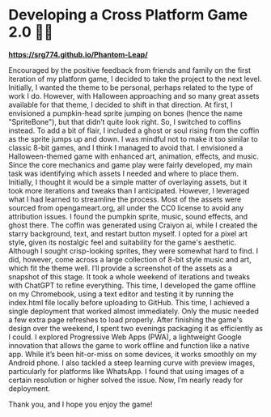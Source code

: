 # Developing a Cross Platform Game 2.0 🎃👻

**https://srg774.github.io/Phantom-Leap/**

Encouraged by the positive feedback from friends and family on the first iteration of my platform game, I decided to take the project to the next level. 
Initially, I wanted the theme to be personal, perhaps related to the type of work I do. However, with Halloween approaching and so many great assets available for that theme, I decided to shift in that direction. 
At first, I envisioned a pumpkin-head sprite jumping on bones (hence the name "SpriteBone"), but that didn’t quite look right. So, I switched to coffins instead. To add a bit of flair, I included a ghost or soul rising from the coffin as the sprite jumps up and down. I was mindful not to make it too similar to classic 8-bit games, and I think I managed to avoid that. 
I envisioned a Halloween-themed game with enhanced art, animation, effects, and music. Since the core mechanics and game play were fairly developed, my main task was identifying which assets I needed and where to place them. Initially, I thought it would be a simple matter of overlaying assets, but it took more iterations and tweaks than I anticipated. However, I leveraged what I had learned to streamline the process.
Most of the assets were sourced from opengameart.org, all under the CC0 license to avoid any attribution issues. I found the pumpkin sprite, music, sound effects, and ghost there. The coffin was generated using Craiyon ai, while I created the starry background, text, and restart button myself. I opted for a pixel art style, given its nostalgic feel and suitability for the game's aesthetic. Although I sought crisp-looking sprites, they were somewhat hard to find. I did, however, come across a large collection of 8-bit style music and art, which fit the theme well.
I’ll provide a screenshot of the assets as a snapshot of this stage. It took a whole weekend of iterations and tweaks with ChatGPT to refine everything. This time, I developed the game offline on my Chromebook, using a text editor and testing it by running the index.html file locally before uploading to GitHub. This time, I achieved a single deployment that worked almost immediately. Only the music needed a few extra page refreshes to load properly.
After finishing the game's design over the weekend, I spent two evenings packaging it as efficiently as I could. I explored Progressive Web Apps (PWA), a lightweight Google innovation that allows the game to work offline and function like a native app. While it’s been hit-or-miss on some devices, it works smoothly on my Android phone.
I also tackled a steep learning curve with preview images, particularly for platforms like WhatsApp. I found that using images of a certain resolution or higher solved the issue. Now, I’m nearly ready for deployment.

Thank you, and I hope you enjoy the game!
